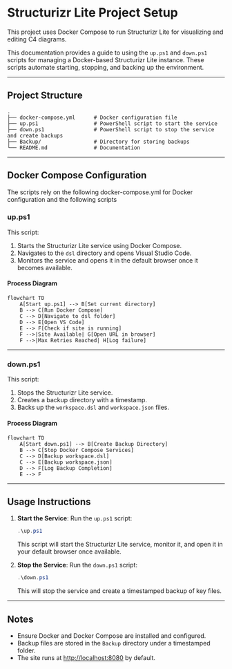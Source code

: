 
# Structurizr Lite Project Setup

This project uses Docker Compose to run Structurizr Lite for visualizing and editing C4 diagrams.

This documentation provides a guide to using the `up.ps1` and `down.ps1` scripts for managing a Docker-based Structurizr Lite instance. These scripts automate starting, stopping, and backing up the environment.

---

## **Project Structure**

```plaintext
.
├── docker-compose.yml      # Docker configuration file
├── up.ps1                  # PowerShell script to start the service
├── down.ps1                # PowerShell script to stop the service and create backups
├── Backup/                 # Directory for storing backups
└── README.md               # Documentation
```

---

## Docker Compose Configuration
The scripts rely on the following docker-compose.yml for Docker configuration and the following scripts

### **up.ps1**
This script:
1. Starts the Structurizr Lite service using Docker Compose.
2. Navigates to the `dsl` directory and opens Visual Studio Code.
3. Monitors the service and opens it in the default browser once it becomes available.

#### Process Diagram
```mermaid
flowchart TD
    A[Start up.ps1] --> B[Set current directory]
    B --> C[Run Docker Compose]
    C --> D[Navigate to dsl folder]
    D --> E[Open VS Code]
    E --> F[Check if site is running]
    F -->|Site Available| G[Open URL in browser]
    F -->|Max Retries Reached| H[Log failure]
```

---

### **down.ps1**
This script:
1. Stops the Structurizr Lite service.
2. Creates a backup directory with a timestamp.
3. Backs up the `workspace.dsl` and `workspace.json` files.

#### Process Diagram
```mermaid
flowchart TD
    A[Start down.ps1] --> B[Create Backup Directory]
    B --> C[Stop Docker Compose Services]
    C --> D[Backup workspace.dsl]
    C --> E[Backup workspace.json]
    D --> F[Log Backup Completion]
    E --> F
```

---

## Usage Instructions

1. **Start the Service**:
   Run the `up.ps1` script:
   ```powershell
   .\up.ps1
   ```
   This script will start the Structurizr Lite service, monitor it, and open it in your default browser once available.

2. **Stop the Service**:
   Run the `down.ps1` script:
   ```powershell
   .\down.ps1
   ```
   This will stop the service and create a timestamped backup of key files.

---

## Notes
- Ensure Docker and Docker Compose are installed and configured.
- Backup files are stored in the `Backup` directory under a timestamped folder.
- The site runs at [http://localhost:8080](http://localhost:8080) by default.
